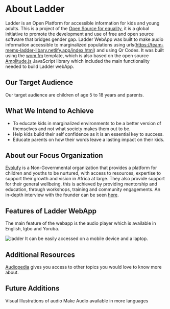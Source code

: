 # About Ladder
Ladder is an Open Platform for accessible information for kids and young adults. This is a project of the [Open Source for equality](https://www.oseq.org/), it is a global initiative to promote the development and use of free and open source software that bridges gender gap.
	Ladder WebApp was built to make audio information accessible to marginalized populations using urls(https://team-mems-ladder-libary.netlify.app/index.html) and using Qr Codes.
	It was built using the [wom.fm](https://github.com/OSEQorg/WOM.fm-Sandbox) template, which is also based on the open source [Amplitude.js](https://521dimensions.com/open-source/amplitudejs/docs)  JavaScript library which included the main functionality needed to build Ladder webApp.

## Our Target Audience
Our target audience are children of age 5 to 18 years and parents.

## What We Intend to Achieve
* To educate kids in marginalized environments to be a better version of themselves and not what society makes them out to be.
* Help kids build their self confidence as it is an essential key to success.
* Educate parents on how their words leave a lasting impact on their kids.

## About our Focus Organization
[Evolufy](https://www.evolufyafrica.org/) is a Non-Governmental organization that provides a platform for children and youths to be nurtured, with access to resources, expertise to support their growth and vision in Africa at large. They also provide support for their general wellbeing, this is achieved by providing mentorship and education, through workshops, training and community engagements. An in-depth interview with the founder can be seen [here](https://drive.google.com/file/d/1c_Qi4Da_j168nrbeTzmRosmpJjnqcsXd/view).

## Features of Ladder WebApp
The main feature of the webapp is the audio player which is available in English, Igbo and Yoruba.

![ladder](https://user-images.githubusercontent.com/47542166/199079947-40fc09f5-9f74-48e7-9043-6edb71216d52.jpg)
It can be easily accessed on a mobile device and a laptop.

## Additional Resources
[Audiopedia](https://www.audiopedia.org/) gives you access to other topics you would love to know more about.

## Future Additions
Visual Illustrations of audio
Make Audio available in more languages


